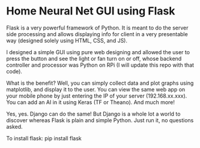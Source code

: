 # Home Neural Net GUI using Flask

Flask is a very powerful framework of Python. It is meant to do the server side processing and allows displaying info for client in a very presentable way (designed solely using HTML, CSS, and JS). 

I designed a simple GUI using pure web designing and allowed the user to press the button and see the light or fan turn on or off, whose backend controller and processor was Python on RPi (I will update this repo with that code).

What is the benefit?
Well, you can simply collect data and plot graphs using matplotlib, and display it to the user. You can view the same web app on your mobile phone by just entering the IP of your server (192.168.xx.xxx). You can add an AI in it using Keras (TF or Theano). And much more!

Yes, yes. Django can do the same! But Django is a whole lot a world to discover whereas Flask is plain and simple Python. Just run it, no questions asked.

To install flask: pip install flask
